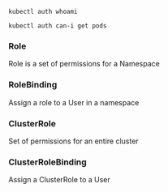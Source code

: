 ```shell
kubectl auth whoami
```

```shell
kubectl auth can-i get pods
```


### Role 
Role is a set of permissions for a Namespace

### RoleBinding
Assign a role to a User in a namespace

### ClusterRole 
Set of permissions for an entire cluster

### ClusterRoleBinding
Assign a ClusterRole to a User
